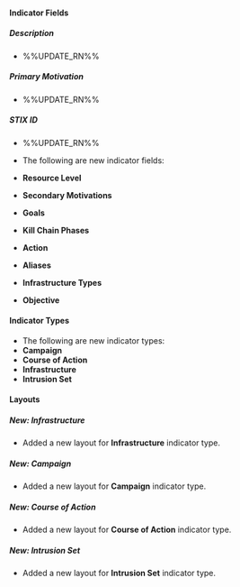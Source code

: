 
#### Indicator Fields
##### Description
- %%UPDATE_RN%%

##### Primary Motivation
- %%UPDATE_RN%%

##### STIX ID
- %%UPDATE_RN%%

- The following are new indicator fields:
- **Resource Level**
- **Secondary Motivations**
- **Goals**
- **Kill Chain Phases**
- **Action**
- **Aliases**
- **Infrastructure Types**
- **Objective**

#### Indicator Types
- The following are new indicator types:
- **Campaign** 
- **Course of Action** 
- **Infrastructure** 
- **Intrusion Set**



#### Layouts
##### New: Infrastructure
- Added a new layout for **Infrastructure** indicator type.

##### New: Campaign
- Added a new layout for **Campaign** indicator type.

##### New: Course of Action
- Added a new layout for **Course of Action** indicator type.

##### New: Intrusion Set
- Added a new layout for **Intrusion Set** indicator type.
